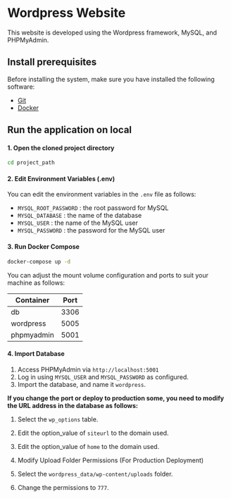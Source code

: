 # Wordpress Website

This website is developed using the Wordpress framework, MySQL, and PHPMyAdmin.

## Install prerequisites

Before installing the system, make sure you have installed the following software:

- [Git](https://git-scm.com/downloads)
- [Docker](https://docs.docker.com/engine/installation/)

## Run the application on local

#### 1. Open the cloned project directory

```sh
cd project_path
```

#### 2. Edit Environment Variables (.env)

You can edit the environment variables in the `.env` file as follows:

- `MYSQL_ROOT_PASSWORD` : the root password for MySQL
- `MYSQL_DATABASE` : the name of the database
- `MYSQL_USER` : the name of the MySQL user
- `MYSQL_PASSWORD` : the password for the MySQL user

#### 3. Run Docker Compose

```sh
docker-compose up -d
```

You can adjust the mount volume configuration and ports to suit your machine as follows:

| Container  | Port |
| ---------- | ---- |
| db         | 3306 |
| wordpress  | 5005 |
| phpmyadmin | 5001 |

#### 4. Import Database
1. Access PHPMyAdmin via `http://localhost:5001`
2. Log in using `MYSQL_USER` and `MYSQL_PASSWORD` as configured.
3. Import the database, and name it `wordpress`.

**If you change the port or deploy to production some, you need to modify the URL address in the database as follows:**

1. Select the `wp_options` table.
2. Edit the option_value of `siteurl` to the domain used.
3. Edit the option_value of `home` to the domain used.

5. Modify Upload Folder Permissions (For Production Deployment)

1. Select the `wordpress_data/wp-content/uploads` folder.
2. Change the permissions to `777`.